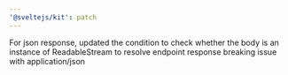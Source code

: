 ```yaml
---
'@sveltejs/kit': patch
---
```


For json response, updated the condition to check whether the body is an instance of ReadableStream to resolve endpoint response breaking issue with application/json
